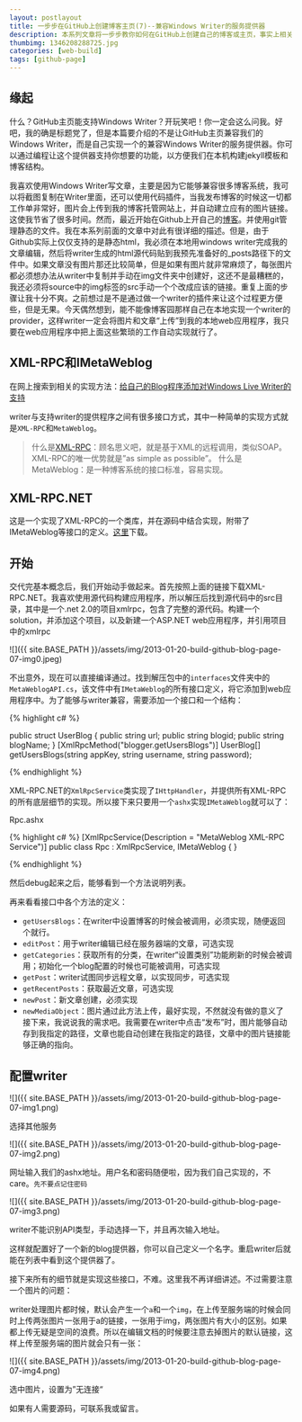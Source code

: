 ```yaml
---
layout: postlayout
title: 一步步在GitHub上创建博客主页(7)--兼容Windows Writer的服务提供器
description: 本系列文章将一步步教你如何在GitHub上创建自己的博客或主页，事实上相关的文章网上有很多，这里只是把自己的经验分享给新手，方便他们逐步开始GitHub之旅。本篇将介绍如何使GitHub博客如何兼容Windows Writer。
thumbimg: 1346208288725.jpg
categories: [web-build]
tags: [github-page]
---
```


## 缘起

什么？GitHub主页能支持Windows Writer？开玩笑吧！你一定会这么问我。好吧，我的确是标题党了，但是本篇要介绍的不是让GitHub主页兼容我们的Windows Writer，而是自己实现一个的兼容Windows Writer的服务提供器。你可以通过编程让这个提供器支持你想要的功能，以方便我们在本机构建jekyll模板和博客结构。

我喜欢使用Windows Writer写文章，主要是因为它能够兼容很多博客系统，我可以将截图复制在Writer里面，还可以使用代码插件，当我发布博客的时候这一切都工作单非常好，图片会上传到我的博客托管网站上，并自动建立应有的图片链接。这使我节省了很多时间。然而，最近开始在Github上开自己的[博客](http://http//pchou.info)。并使用git管理静态的文件。我在本系列前面的文章中对此有很详细的描述。但是，由于Github实际上仅仅支持的是静态html，我必须在本地用windows writer完成我的文章编辑，然后将writer生成的html源代码贴到我预先准备好的_posts路径下的文件中。如果文章没有图片那还比较简单，但是如果有图片就非常麻烦了，每张图片都必须想办法从writer中复制并手动在img文件夹中创建好，这还不是最糟糕的，我还必须将source中的img标签的src手动一个个改成应该的链接。重复上面的步骤让我十分不爽。之前想过是不是通过做一个writer的插件来让这个过程更方便些，但是无果。今天偶然想到，能不能像博客园那样自己在本地实现一个writer的provider，这样writer一定会将图片和文章“上传”到我的本地web应用程序，我只要在web应用程序中把上面这些繁琐的工作自动实现就行了。

 

## XML-RPC和IMetaWeblog

在网上搜索到相关的实现方法：[给自己的Blog程序添加对Windows Live Writer的支持](http://www.cnblogs.com/Dah/archive/2007/04/02/697312.html)

writer与支持writer的提供程序之间有很多接口方式，其中一种简单的实现方式就是`XML-RPC`和`MetaWeblog`。

> 什么是[XML-RPC](http://xml-rpc.net/faq/xmlrpcnetfaq-2-5-0.html#1.1)：顾名思义吧，就是基于XML的远程调用，类似SOAP。XML-RPC的唯一优势就是”as simple as possible”。
> 什么是MetaWeblog：是一种博客系统的接口标准，容易实现。


## XML-RPC.NET

这是一个实现了XML-RPC的一个类库，并在源码中结合实现，附带了IMetaWeblog等接口的定义。[这里](http://xml-rpc.net/download.html)下载。


## 开始

交代完基本概念后，我们开始动手做起来。首先按照上面的链接下载XML-RPC.NET。我喜欢使用源代码构建应用程序，所以解压后找到源代码中的src目录，其中是一个.net 2.0的项目xmlrpc，包含了完整的源代码。构建一个solution，并添加这个项目，以及新建一个ASP.NET web应用程序，并引用项目中的xmlrpc

![]({{ site.BASE_PATH }}/assets/img/2013-01-20-build-github-blog-page-07-img0.jpeg)

不出意外，现在可以直接编译通过。找到解压包中的`interfaces`文件夹中的`MetaWeblogAPI.cs`，该文件中有`IMetaWeblog`的所有接口定义，将它添加到web应用程序中。为了能够与writer兼容，需要添加一个接口和一个结构：

{% highlight c# %}

public struct UserBlog
{
   public string url;
   public string blogid;
   public string blogName;
}
[XmlRpcMethod("blogger.getUsersBlogs")]
UserBlog[] getUsersBlogs(string appKey, string username, string password);

{% endhighlight %}

XML-RPC.NET的`XmlRpcService`类实现了`IHttpHandler`，并提供所有XML-RPC的所有底层细节的实现。所以接下来只要用一个`ashx`实现`IMetaWeblog`就可以了：

Rpc.ashx

{% highlight c# %}
[XmlRpcService(Description = "MetaWeblog XML-RPC Service")]
public class Rpc : XmlRpcService, IMetaWeblog
{
}

{% endhighlight %}

然后debug起来之后，能够看到一个方法说明列表。

再来看看接口中各个方法的定义：

- `getUsersBlogs`：在writer中设置博客的时候会被调用，必须实现，随便返回个就行。
- `editPost`：用于writer编辑已经在服务器端的文章，可选实现
- `getCategories`：获取所有的分类，在writer“设置类别”功能刷新的时候会被调用；初始化一个blog配置的时候也可能被调用，可选实现
- `getPost`：writer试图同步远程文章，以实现同步，可选实现
- `getRecentPosts`：获取最近文章，可选实现
- `newPost`：新文章创建，必须实现
- `newMediaObject`：图片通过此方法上传，最好实现，不然就没有做的意义了
接下来，我说说我的需求吧。我需要在writer中点击“发布”时，图片能够自动存到我指定的路径，文章也能自动创建在我指定的路径，文章中的图片链接能够正确的指向。

## 配置writer

![]({{ site.BASE_PATH }}/assets/img/2013-01-20-build-github-blog-page-07-img1.png)

选择其他服务

![]({{ site.BASE_PATH }}/assets/img/2013-01-20-build-github-blog-page-07-img2.png)

网址输入我们的ashx地址。用户名和密码随便啦，因为我们自己实现的，不care。`先不要点记住密码`

![]({{ site.BASE_PATH }}/assets/img/2013-01-20-build-github-blog-page-07-img3.png)

writer不能识别API类型，手动选择一下，并且再次输入地址。

这样就配置好了一个新的blog提供器，你可以自己定义一个名字。重启writer后就能在列表中看到这个提供器了。


接下来所有的细节就是实现这些接口，不难。这里我不再详细讲述。不过需要注意一个图片的问题：

writer处理图片都时候，默认会产生一个`a`和一个`img`，在上传至服务端的时候会同时上传两张图片一张用于a的链接，一张用于img，两张图片有大小的区别。如果都上传无疑是空间的浪费。所以在编辑文档的时候要注意去掉图片的默认链接，这样上传至服务端的图片就会只有一张：

![]({{ site.BASE_PATH }}/assets/img/2013-01-20-build-github-blog-page-07-img4.png)

选中图片，设置为”无连接“

如果有人需要源码，可联系我或留言。
